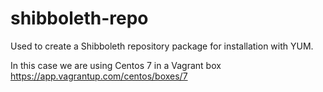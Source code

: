 # shibboleth-repo
Used to create a Shibboleth repository package for installation with YUM.

In this case we are using Centos 7 in a Vagrant box
https://app.vagrantup.com/centos/boxes/7

